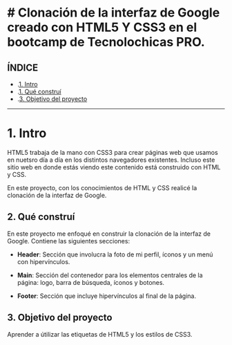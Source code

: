 # # Clonación de la interfaz de Google creado con HTML5 Y CSS3 en el bootcamp de Tecnolochicas PRO.

## ÍNDICE

* .[1. Intro](https://github.com/Raqueeldiaz/clongoogle#1-intro)
* .[1. Qué construí](https://github.com/Raqueeldiaz/clongoogle#2-qu%C3%A9-constru%C3%AD)
* .[3. Objetivo del proyecto](https://github.com/Raqueeldiaz/clongoogle#3-objetivo-del-proyecto)

**** 

# 1. Intro
HTML5 trabaja de la mano con CSS3 para crear páginas web que usamos en nuetsro día a día en los distintos navegadores existentes. Incluso este sitio web en donde estás viendo este contenido está construido con HTML y CSS. 

En este proyecto, con los conocimientos de HTML y CSS realicé la clonación de la interfaz de Google. 

## 2. Qué construí
En este proyecto me enfoqué en construir la clonación de la interfaz de Google. Contiene las siguientes secciones: 

* **Header**: Sección que involucra la foto de mi perfil, íconos y un menú con hipervínculos. 

*  **Main**: Sección del contenedor para los elementos centrales de la página: logo, barra de búsqueda, íconos y botones. 

*  **Footer**: Sección que incluye hipervínculos al final de la página. 

## 3. Objetivo del proyecto 
Aprender a útilizar las etiquetas de HTML5 y los estilos de CSS3. 
